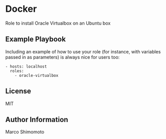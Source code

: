# Docker

Role to install Oracle Virtualbox on an Ubuntu box

## Example Playbook

Including an example of how to use your role (for instance, with variables passed in as parameters) is always nice for users too:

    - hosts: localhost
      roles:
        - oracle-virtualbox

## License

MIT

## Author Information

Marco Shimomoto
